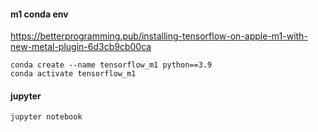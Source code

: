 

#### m1 conda env
https://betterprogramming.pub/installing-tensorflow-on-apple-m1-with-new-metal-plugin-6d3cb9cb00ca
```
conda create --name tensorflow_m1 python==3.9
conda activate tensorflow_m1
```

#### jupyter
```
jupyter notebook
```
